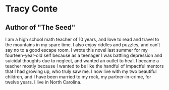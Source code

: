 <html>
<head>
<h1>Tracy Conte</h1>
</head>
<body>
    <h2>Author of "The Seed"</h2>
    <p>I am a high school math teacher of 10 years, and love to read and travel to the mountains in my spare time. I also enjoy riddles and puzzles, and can’t say no to a good escape room. I wrote this novel last summer for my fourteen-year-old self because as a teenager I was battling depression and suicidal thoughts due to neglect, and wanted an outlet to heal. I became a teacher mostly because I wanted to be like the handful of impactful mentors that I had growing up, who truly saw me. I now live with my two beautiful children, and I have been married to my rock, my partner-in-crime, for twelve years. I live in North Carolina.</p>
</body>
</html>
